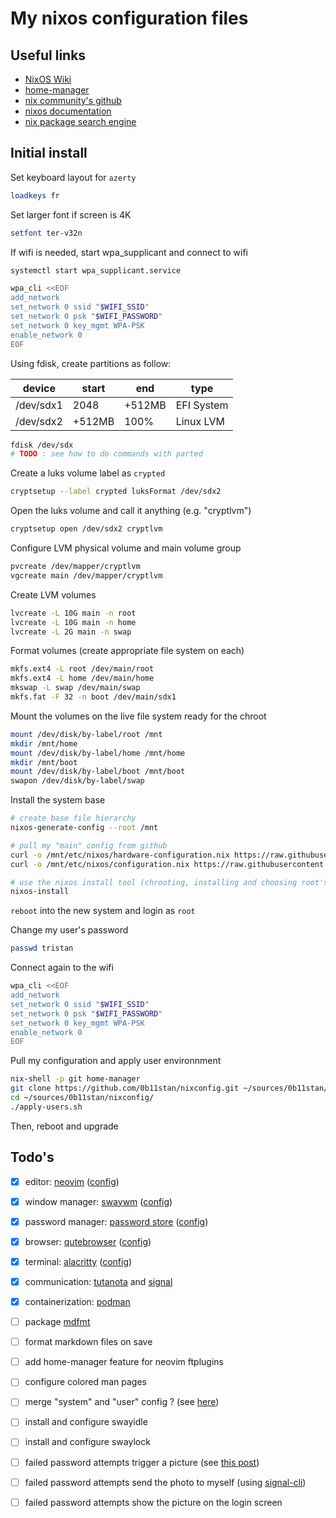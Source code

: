 # My nixos configuration files

## Useful links

* [NixOS Wiki](https://nixos.wiki/wiki/Main_Page)
* [home-manager](https://github.com/nix-community/home-manager)
* [nix community's github](https://github.com/nix-community)
* [nixos documentation](https://nixos.org/learn.html)
* [nix package search engine](https://search.nixos.org/packages)

## Initial install

Set keyboard layout for `azerty`

```bash
loadkeys fr
```

Set larger font if screen is 4K

```bash
setfont ter-v32n
```

If wifi is needed, start wpa_supplicant and connect to wifi

```bash
systemctl start wpa_supplicant.service

wpa_cli <<EOF
add_network
set_network 0 ssid "$WIFI_SSID"
set_network 0 psk "$WIFI_PASSWORD"
set_network 0 key_mgmt WPA-PSK
enable_network 0
EOF
```

Using fdisk, create partitions as follow:

| device    | start  | end    | type       |
|-----------|--------|--------|------------|
| /dev/sdx1 | 2048   | +512MB | EFI System |
| /dev/sdx2 | +512MB | 100%   | Linux LVM  |

```bash
fdisk /dev/sdx
# TODO : see how to do commands with parted
```

Create a luks volume label as `crypted`

```bash
cryptsetup --label crypted luksFormat /dev/sdx2
```

Open the luks volume and call it anything (e.g. "cryptlvm")

```bash
cryptsetup open /dev/sdx2 cryptlvm
```

Configure LVM physical volume and main volume group

```bash
pvcreate /dev/mapper/cryptlvm
vgcreate main /dev/mapper/cryptlvm
```

Create LVM volumes

```bash
lvcreate -L 10G main -n root
lvcreate -L 10G main -n home
lvcreate -L 2G main -n swap
```

Format volumes (create appropriate file system on each)

```bash
mkfs.ext4 -L root /dev/main/root
mkfs.ext4 -L home /dev/main/home
mkswap -L swap /dev/main/swap
mkfs.fat -F 32 -n boot /dev/main/sdx1
```

Mount the volumes on the live file system ready for the chroot

```bash
mount /dev/disk/by-label/root /mnt
mkdir /mnt/home
mount /dev/disk/by-label/home /mnt/home
mkdir /mnt/boot
mount /dev/disk/by-label/boot /mnt/boot
swapon /dev/disk/by-label/swap
```

Install the system base

```bash
# create base file hierarchy
nixos-generate-config --root /mnt

# pull my "main" config from github
curl -o /mnt/etc/nixos/hardware-configuration.nix https://raw.githubusercontent.com/0b11stan/nixconfig/main/system/hardware-configuration.nix
curl -o /mnt/etc/nixos/configuration.nix https://raw.githubusercontent.com/0b11stan/nixconfig/main/system/hardware-configuration.nix

# use the nixos install tool (chrooting, installing and choosing root's password)
nixos-install
```

`reboot` into the new system and login as `root`

Change my user's password

```bash
passwd tristan
```

Connect again to the wifi

```bash
wpa_cli <<EOF
add_network
set_network 0 ssid "$WIFI_SSID"
set_network 0 psk "$WIFI_PASSWORD"
set_network 0 key_mgmt WPA-PSK
enable_network 0
EOF
```

Pull my configuration and apply user environnment

```bash
nix-shell -p git home-manager
git clone https://github.com/0b11stan/nixconfig.git ~/sources/0b11stan/nixconfig/
cd ~/sources/0b11stan/nixconfig/
./apply-users.sh
```

Then, reboot and upgrade 

## Todo's

* [x] editor: [neovim](http://neovim.io/) ([config](https://github.com/0b11stan/nixconfig/blob/main/users/tristan/cli/neovim.nix))
* [x] window manager: [swaywm](https://nixos.wiki/wiki/Sway) ([config](https://github.com/0b11stan/nixconfig/blob/main/users/tristan/gui/sway.nix))
* [x] password manager: [password store](https://www.passwordstore.org/) ([config](https://github.com/0b11stan/nixconfig/blob/main/users/tristan/cli/secrets.nix))
* [x] browser: [qutebrowser](https://www.qutebrowser.org) ([config](https://github.com/0b11stan/nixconfig/blob/main/users/tristan/gui/qutebrowser.nix))
* [x] terminal: [alacritty](https://github.com/alacritty/alacritty) ([config](https://github.com/0b11stan/nixconfig/blob/main/users/tristan/gui/alacritty.nix))
* [x] communication: [tutanota](https://tutanota.com/) and [signal](https://www.signal.org/)
* [x] containerization: [podman](https://podman.io/)
* [ ] package [mdfmt](https://github.com/moorereason/mdfmt)
* [ ] format markdown files on save
* [ ] add home-manager feature for neovim ftplugins
* [ ] configure colored man pages
* [ ] merge "system" and "user" config ? (see [here](https://nix-community.github.io/home-manager/index.html#sec-install-nixos-module))
* [ ] install and configure swayidle
* [ ] install and configure swaylock
* [ ] failed password attempts trigger a picture (see [this post](https://askubuntu.com/questions/253189/can-i-make-the-webcam-take-a-picture-when-an-incorrect-password-is-entered))
* [ ] failed password attempts send the photo to myself (using [signal-cli](https://github.com/AsamK/signal-cli))
* [ ] failed password attempts show the picture on the login screen

